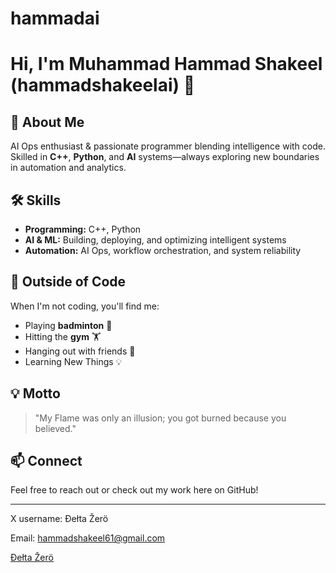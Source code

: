 # hammadai
# Hi, I'm Muhammad Hammad Shakeel (hammadshakeelai) 👋

## 🚀 About Me
AI Ops enthusiast & passionate programmer blending intelligence with code.  
Skilled in **C++**, **Python**, and **AI** systems—always exploring new boundaries in automation and analytics.

## 🛠️ Skills
- **Programming:** C++, Python
- **AI & ML:** Building, deploying, and optimizing intelligent systems
- **Automation:** AI Ops, workflow orchestration, and system reliability

## 🎾 Outside of Code
When I'm not coding, you'll find me:
- Playing **badminton** 🏸
- Hitting the **gym** 🏋️
- Hanging out with friends 🤝
- Learning New Things 💡

## 💡 Motto
> "My Flame was only an illusion; you got burned because you believed."

## 📫 Connect
Feel free to reach out or check out my work here on GitHub!

---

<!-- Add social links or favorite projects here if you want! -->
X username: Đełta Žerö

Email: hammadshakeel61@gmail.com

[Đełta Žerö](https://chng.it/bmq6BrJmm7)

